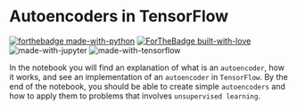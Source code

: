# Autoencoders in TensorFlow

[![forthebadge made-with-python](http://ForTheBadge.com/images/badges/made-with-python.svg)](https://www.python.org/)
[![ForTheBadge built-with-love](http://ForTheBadge.com/images/badges/built-with-love.svg)](http://kambojtarun.pythonanywhere.com/)<br>
![made-with-jupyter](https://img.shields.io/badge/jupyter-6.0-ff7a05?style=for-the-badge&logo=Jupyter)
![made-with-tensorflow](https://img.shields.io/badge/TensorFlow-2.2-FF6F00?style=for-the-badge&logo=TensorFlow)

In the notebook you will find an explanation of what is an `autoencoder`, how it works, and see an implementation of an `autoencoder` in `TensorFlow`. By the end of the notebook, you should be able to create simple `autoencoders` and how to apply them to problems that involves `unsupervised learning`.
